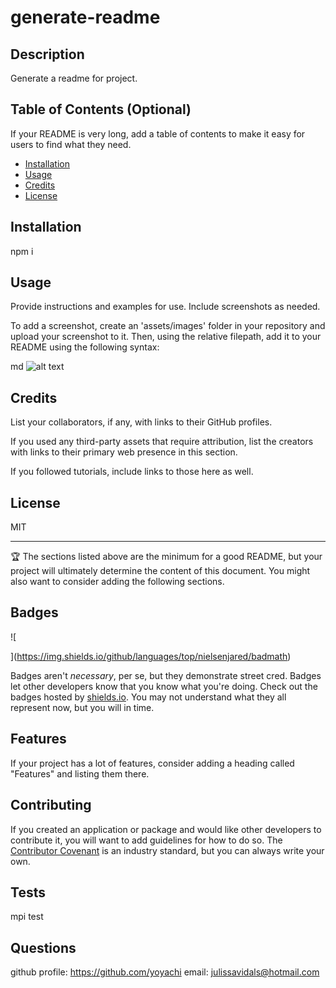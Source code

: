 # generate-readme 

  ## Description 
  
  Generate a readme for project. 
  
  ## Table of Contents (Optional)
  
  If your README is very long, add a table of contents to make it easy for users to find what they need.
  
  * [Installation](#installation)
  * [Usage](#usage)
  * [Credits](#credits)
  * [License](#license)
  
  
  ## Installation
  
  npm i
  
  ## Usage 
  
  Provide instructions and examples for use. Include screenshots as needed.
  
  To add a screenshot, create an 'assets/images' folder in your repository and upload your screenshot to it. Then, using the relative filepath, add it to your README using the following syntax:
  
 md
  ![alt text](assets/images/screenshot.png)
 
  
  
  ## Credits
  
  List your collaborators, if any, with links to their GitHub profiles.
  
  If you used any third-party assets that require attribution, list the creators with links to their primary web presence in this section.
  
  If you followed tutorials, include links to those here as well.
  
  
  ## License
  
  MIT
  
  ---
  
  🏆 The sections listed above are the minimum for a good README, but your project will ultimately determine the content of this document. You might also want to consider adding the following sections.
  
  ## Badges
  
  ![
      
  ](https://img.shields.io/github/languages/top/nielsenjared/badmath)
  
  Badges aren't _necessary_, per se, but they demonstrate street cred. Badges let other developers know that you know what you're doing. Check out the badges hosted by [shields.io](https://shields.io/). You may not understand what they all represent now, but you will in time.
  
  
  ## Features
  
  If your project has a lot of features, consider adding a heading called "Features" and listing them there.
  
  
  ## Contributing
  
  If you created an application or package and would like other developers to contribute it, you will want to add guidelines for how to do so. The [Contributor Covenant](https://www.contributor-covenant.org/) is an industry standard, but you can always write your own.
  
  ## Tests
  
  mpi test 

  ## Questions 
  github profile:  <a href="https://github.com/yoyachi">https://github.com/yoyachi</a>
  email: julissavidals@hotmail.com 
  